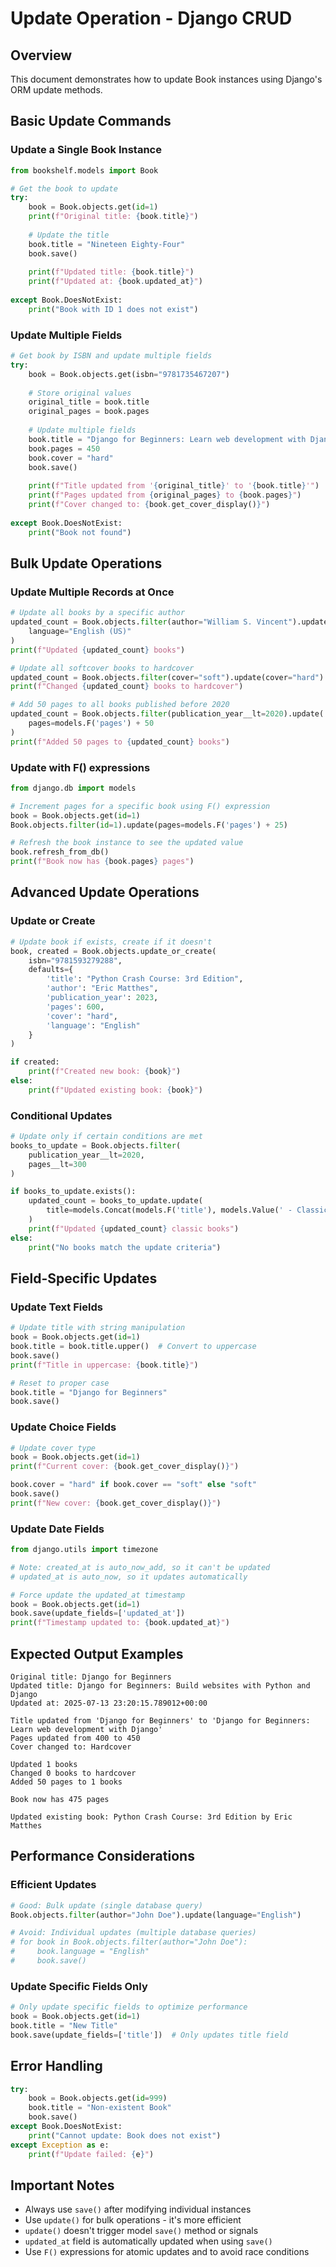 # Update Operation - Django CRUD

## Overview
This document demonstrates how to update Book instances using Django's ORM update methods.

## Basic Update Commands

### Update a Single Book Instance
```python
from bookshelf.models import Book

# Get the book to update
try:
    book = Book.objects.get(id=1)
    print(f"Original title: {book.title}")
    
    # Update the title
    book.title = "Nineteen Eighty-Four"
    book.save()
    
    print(f"Updated title: {book.title}")
    print(f"Updated at: {book.updated_at}")
    
except Book.DoesNotExist:
    print("Book with ID 1 does not exist")
```

### Update Multiple Fields
```python
# Get book by ISBN and update multiple fields
try:
    book = Book.objects.get(isbn="9781735467207")
    
    # Store original values
    original_title = book.title
    original_pages = book.pages
    
    # Update multiple fields
    book.title = "Django for Beginners: Learn web development with Django"
    book.pages = 450
    book.cover = "hard"
    book.save()
    
    print(f"Title updated from '{original_title}' to '{book.title}'")
    print(f"Pages updated from {original_pages} to {book.pages}")
    print(f"Cover changed to: {book.get_cover_display()}")
    
except Book.DoesNotExist:
    print("Book not found")
```

## Bulk Update Operations

### Update Multiple Records at Once
```python
# Update all books by a specific author
updated_count = Book.objects.filter(author="William S. Vincent").update(
    language="English (US)"
)
print(f"Updated {updated_count} books")

# Update all softcover books to hardcover
updated_count = Book.objects.filter(cover="soft").update(cover="hard")
print(f"Changed {updated_count} books to hardcover")

# Add 50 pages to all books published before 2020
updated_count = Book.objects.filter(publication_year__lt=2020).update(
    pages=models.F('pages') + 50
)
print(f"Added 50 pages to {updated_count} books")
```

### Update with F() expressions
```python
from django.db import models

# Increment pages for a specific book using F() expression
book = Book.objects.get(id=1)
Book.objects.filter(id=1).update(pages=models.F('pages') + 25)

# Refresh the book instance to see the updated value
book.refresh_from_db()
print(f"Book now has {book.pages} pages")
```

## Advanced Update Operations

### Update or Create
```python
# Update book if exists, create if it doesn't
book, created = Book.objects.update_or_create(
    isbn="9781593279288",
    defaults={
        'title': "Python Crash Course: 3rd Edition",
        'author': "Eric Matthes",
        'publication_year': 2023,
        'pages': 600,
        'cover': "hard",
        'language': "English"
    }
)

if created:
    print(f"Created new book: {book}")
else:
    print(f"Updated existing book: {book}")
```

### Conditional Updates
```python
# Update only if certain conditions are met
books_to_update = Book.objects.filter(
    publication_year__lt=2020,
    pages__lt=300
)

if books_to_update.exists():
    updated_count = books_to_update.update(
        title=models.Concat(models.F('title'), models.Value(' - Classic Edition'))
    )
    print(f"Updated {updated_count} classic books")
else:
    print("No books match the update criteria")
```

## Field-Specific Updates

### Update Text Fields
```python
# Update title with string manipulation
book = Book.objects.get(id=1)
book.title = book.title.upper()  # Convert to uppercase
book.save()
print(f"Title in uppercase: {book.title}")

# Reset to proper case
book.title = "Django for Beginners"
book.save()
```

### Update Choice Fields
```python
# Update cover type
book = Book.objects.get(id=1)
print(f"Current cover: {book.get_cover_display()}")

book.cover = "hard" if book.cover == "soft" else "soft"
book.save()
print(f"New cover: {book.get_cover_display()}")
```

### Update Date Fields
```python
from django.utils import timezone

# Note: created_at is auto_now_add, so it can't be updated
# updated_at is auto_now, so it updates automatically

# Force update the updated_at timestamp
book = Book.objects.get(id=1)
book.save(update_fields=['updated_at'])
print(f"Timestamp updated to: {book.updated_at}")
```

## Expected Output Examples
```
Original title: Django for Beginners
Updated title: Django for Beginners: Build websites with Python and Django
Updated at: 2025-07-13 23:20:15.789012+00:00

Title updated from 'Django for Beginners' to 'Django for Beginners: Learn web development with Django'
Pages updated from 400 to 450
Cover changed to: Hardcover

Updated 1 books
Changed 0 books to hardcover
Added 50 pages to 1 books

Book now has 475 pages

Updated existing book: Python Crash Course: 3rd Edition by Eric Matthes
```

## Performance Considerations

### Efficient Updates
```python
# Good: Bulk update (single database query)
Book.objects.filter(author="John Doe").update(language="English")

# Avoid: Individual updates (multiple database queries)
# for book in Book.objects.filter(author="John Doe"):
#     book.language = "English"
#     book.save()
```

### Update Specific Fields Only
```python
# Only update specific fields to optimize performance
book = Book.objects.get(id=1)
book.title = "New Title"
book.save(update_fields=['title'])  # Only updates title field
```

## Error Handling
```python
try:
    book = Book.objects.get(id=999)
    book.title = "Non-existent Book"
    book.save()
except Book.DoesNotExist:
    print("Cannot update: Book does not exist")
except Exception as e:
    print(f"Update failed: {e}")
```

## Important Notes
- Always use `save()` after modifying individual instances
- Use `update()` for bulk operations - it's more efficient
- `update()` doesn't trigger model `save()` method or signals
- `updated_at` field is automatically updated when using `save()`
- Use `F()` expressions for atomic updates and to avoid race conditions
